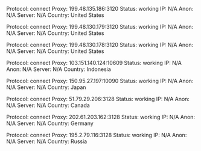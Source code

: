 Protocol: connect
Proxy: 199.48.135.186:3120
Status: working
IP: N/A
Anon: N/A
Server: N/A
Country: United States

Protocol: connect
Proxy: 199.48.130.179:3120
Status: working
IP: N/A
Anon: N/A
Server: N/A
Country: United States

Protocol: connect
Proxy: 199.48.130.178:3120
Status: working
IP: N/A
Anon: N/A
Server: N/A
Country: United States

Protocol: connect
Proxy: 103.151.140.124:10609
Status: working
IP: N/A
Anon: N/A
Server: N/A
Country: Indonesia

Protocol: connect
Proxy: 150.95.27.197:10090
Status: working
IP: N/A
Anon: N/A
Server: N/A
Country: Japan

Protocol: connect
Proxy: 51.79.29.206:3128
Status: working
IP: N/A
Anon: N/A
Server: N/A
Country: Canada

Protocol: connect
Proxy: 202.61.203.162:3128
Status: working
IP: N/A
Anon: N/A
Server: N/A
Country: Germany

Protocol: connect
Proxy: 195.2.79.116:3128
Status: working
IP: N/A
Anon: N/A
Server: N/A
Country: Russia

